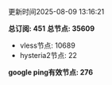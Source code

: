 更新时间2025-08-09 13:16:21

**总订阅: 451**
**总节点: 35609**
- vless节点: 10689
- hysteria2节点: 22

**google ping有效节点: 276**
